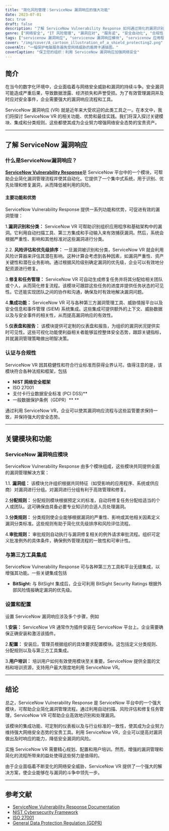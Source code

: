 ```yaml
---
title: "简化风险管理：ServiceNow 漏洞响应的强大功能"
date: 2023-07-01
toc: true
draft: false
description: "了解 ServiceNow Vulnerability Response 如何通过简化的漏洞识别、优先级排序和修复优化风险管理。"
genre: ["网络安全", "IT 风险管理", "漏洞应对", "服务诺", "安全自动化", "合规性", "威胁情报", "事件管理", "漏洞识别", "补救策略"]
tags: ["servicenow 漏洞响应", "servicenow 漏洞响应模块", "servicenow 应用程序漏洞响应", "服务窗中的漏洞响应", "servicenow 漏洞管理模块", "servicenow 推送通知不起作用", "servicenow 漏洞响应风险计算器", "servicenow 漏洞响应认证", "servicenow 漏洞响应分类规则", "servicenow 漏洞响应修复任务", "servicenow 漏洞响应 ci 查找规则", "servicenow 漏洞响应第三方集成", "servicenow 事件严重性值", "servicenow 漏洞响应仪表板", "servicenow 漏洞应对小组", "servicenow 漏洞响应分配规则", "servicenow 漏洞响应应用程序", "servicenow 漏洞响应审批规则", "servicenow 漏洞响应异常批准", "servicenow 漏洞响应设置助手", "servicenow 漏洞响应 Rest api", "servicenow 应用程序漏洞响应集成", "servicenow 应用程序漏洞响应角色", "Servicenow 漏洞响应的优势", "servicenow 漏洞响应蓝图", "servicenow 漏洞响应知识库", "bitsight servicenow 漏洞响应", "Servicenow 漏洞响应 CISO 仪表板", "servicenow 漏洞响应分类组", "Servicenow 漏洞响应 CI 匹配"]
cover: "/img/cover/A_cartoon_illustration_of_a_shield_protecting2.png"
coverAlt: "一幅保护电脑服务器免受网络威胁的盾牌卡通插图。"
coverCaption: "保卫您的组织：利用 ServiceNow 漏洞响应加强网络安全"
---
```


## 简介

在当今的数字化环境中，企业面临着与网络安全威胁和漏洞的持续斗争。安全漏洞可能造成严重后果，导致数据泄露、经济损失和声誉受损。为了有效管理漏洞并及时应对安全事件，企业需要强大的漏洞响应流程和工具。

ServiceNow 漏洞响应 (VR) 就是近年来大受欢迎的此类工具之一。在本文中，我们将探讨 ServiceNow VR 的相关功能、优势和最佳实践。我们将深入探讨关键模块、集成和分类规则，这些都使其成为企业努力增强网络安全态势的宝贵资产。

______

## 了解 ServiceNow 漏洞响应

### 什么是ServiceNow漏洞响应？

[**ServiceNow Vulnerability Response**](https://www.servicenow.com/uk/products/vulnerability-response.html)是 ServiceNow 平台中的一个模块，可帮助企业简化漏洞管理流程并使其自动化。它提供了一个集中式系统，用于识别、优先处理和修复漏洞，从而降低被利用的风险。

#### 主要功能和优势

ServiceNow Vulnerability Response 提供一系列功能和优势，可促进有效的漏洞管理：

1.**漏洞识别和分类：** ServiceNow VR 可帮助识别组织应用程序和基础架构中的漏洞。它利用自动扫描工具、第三方集成和手动输入来有效捕获漏洞。然后，系统会根据严重性、影响和其他标准对这些漏洞进行分类。

2.2. **风险评估和优先级排序：** 一旦漏洞被识别和分类，ServiceNow VR 就会利用风险计算器来评估其潜在影响。这种计算会考虑到各种因素，如漏洞严重性、资产关键性和潜在业务影响。通过根据风险级别确定漏洞的优先级，企业可以有效地分配资源进行修复。

3.**修复和任务管理：** ServiceNow VR 可自动生成修复任务并将其分配给相关团队或个人，从而简化修复流程。该模块可跟踪这些任务的进度并提供任务状态的可见性。它还能实现团队之间的协作和沟通，确保及时有效地解决漏洞问题。

4.**集成功能：** ServiceNow VR 可与各种第三方漏洞管理工具、威胁情报平台以及安全信息和事件管理 (SIEM) 系统集成。这些集成可提供额外的上下文、威胁数据以及与安全事件的相关性，从而提高漏洞响应的有效性。

5.**仪表盘和报告：** 该模块提供可定制的仪表盘和报告，为组织的漏洞状况提供实时可见性。这些可视化功能使利益相关者能够监控整体安全态势，跟踪关键指标，并就漏洞管理策略做出明智决策。

### 认证与合规性

ServiceNow VR 因其稳健性和符合行业标准而获得业界认可。值得注意的是，该模块符合各种法规和框架，包括

- **NIST 网络安全框架**
- ISO 27001
- 支付卡行业数据安全标准 (PCI DSS)**
- 一般数据保护条例（GDPR）** **

通过利用 ServiceNow VR，企业可以使其漏洞响应流程与这些监管要求保持一致，并保持强大的安全态势。

______

## 关键模块和功能

### ServiceNow 漏洞响应模块

ServiceNow Vulnerability Response 由多个模块组成，这些模块共同提供全面的漏洞管理解决方案：

1.1. **漏洞组：** 该模块允许组织根据共同特征（如受影响的应用程序、系统或供应商）对漏洞进行分组。对漏洞进行分组有利于高效管理和修复。

2.**分配规则：** 分配规则模块根据预定义的标准，自动将修复任务分配给适当的个人或团队。这可确保由具备必要专业知识的合适人员处理漏洞。

3.**分类规则：** 分类规则使企业能够根据漏洞的严重性、影响或其他相关因素定义漏洞分类标准。这些规则有助于简化优先级排序和风险评估流程。

4.**审批规则：** 审批规则自动执行与漏洞修复相关的例外请求审批流程。组织可定义批准例外的具体条件，确保例外管理流程的一致性和可审计性。

### 与第三方工具集成

ServiceNow Vulnerability Response 可与各种第三方工具和平台无缝集成，以增强其功能。一些关键集成包括

- **BitSight:** 与 BitSight 集成后，企业可利用 BitSight Security Ratings 根据外部风险情报确定漏洞的优先级。

### 设置和配置

设置 ServiceNow 漏洞响应涉及多个步骤，例如

1.**安装：** ServiceNow VR 通常作为插件安装在 ServiceNow 平台上。企业需要确保正确安装和激活该插件。

2.**配置：** 安装后，管理员根据组织的具体要求配置模块。这包括定义分类规则、分配规则以及与第三方工具集成。

3.**用户培训：** 培训用户如何有效使用模块至关重要。ServiceNow 提供全面的文档和培训资源，支持用户最大限度地利用 ServiceNow VR。

______

## 结论

总之，ServiceNow Vulnerability Response 是 ServiceNow 平台中的一个强大模块，可帮助企业简化漏洞管理流程。通过利用自动扫描、风险评估和修复任务管理，ServiceNow VR 可帮助企业高效地识别和处理漏洞。

该模块的集成功能、可定制的仪表板以及与行业标准的一致性，使其成为企业努力维持强大网络安全态势的宝贵工具。利用 ServiceNow VR，企业可以提高对漏洞做出及时响应的能力，降低安全漏洞的风险。

实施 ServiceNow VR 需要精心规划、配置和用户培训。然而，增强的漏洞管理和简化的流程所带来的益处使得这些努力是值得的。

由于企业面临着不断变化的网络安全威胁，ServiceNow VR 提供了一个强大的解决方案，使企业能够在与漏洞的斗争中领先一步。

______

## 参考文献

- [ServiceNow Vulnerability Response Documentation](https://docs.servicenow.com/)
- [NIST Cybersecurity Framework](https://www.nist.gov/cyberframework)
- [ISO 27001](https://www.iso.org/isoiec-27001-information-security.html)
- [General Data Protection Regulation (GDPR)](https://gdpr.eu/)
